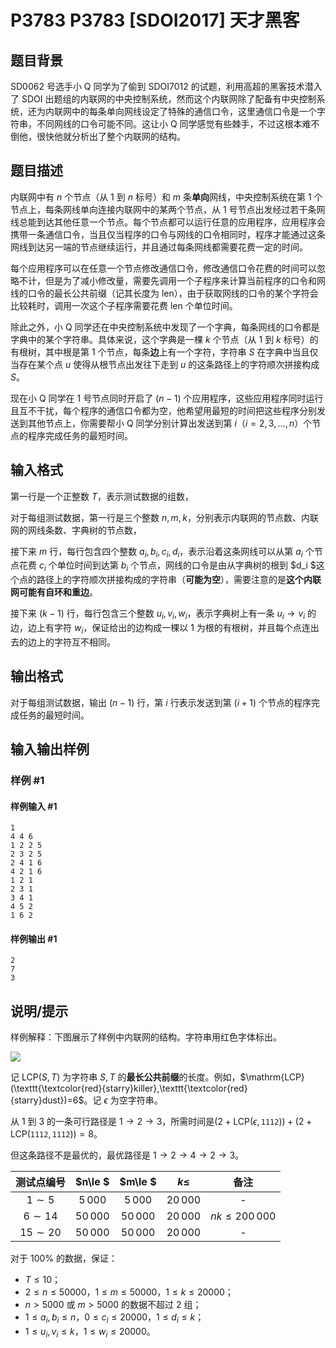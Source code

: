 # P3783 P3783 [SDOI2017] 天才黑客

## 题目背景

$\text{SD0062}$ 号选手小 Q 同学为了偷到 SDOI7012 的试题，利用高超的黑客技术潜入了 SDOI 出题组的内联网的中央控制系统，然而这个内联网除了配备有中央控制系统，还为内联网中的每条单向网线设定了特殊的通信口令，这里通信口令是一个字符串，不同网线的口令可能不同。这让小 Q 同学感觉有些棘手，不过这根本难不倒他，很快他就分析出了整个内联网的结构。


## 题目描述

内联网中有 $n$ 个节点（从 $1$ 到 $n$ 标号）和 $m$ 条**单向**网线，中央控制系统在第 $1$ 个节点上，每条网线单向连接内联网中的某两个节点，从 $1$ 号节点出发经过若干条网线总能到达其他任意一个节点。每个节点都可以运行任意的应用程序，应用程序会携带一条通信口令，当且仅当程序的口令与网线的口令相同时，程序才能通过这条网线到达另一端的节点继续运行，并且通过每条网线都需要花费一定的时间。

每个应用程序可以在任意一个节点修改通信口令，修改通信口令花费的时间可以忽略不计，但是为了减小修改量，需要先调用一个子程序来计算当前程序的口令和网线的口令的最长公共前缀（记其长度为 $\mathrm{len}$），由于获取网线的口令的某个字符会比较耗时，调用一次这个子程序需要花费 $\mathrm{len}$ 个单位时间。

除此之外，小 Q 同学还在中央控制系统中发现了一个字典，每条网线的口令都是字典中的某个字符串。具体来说，这个字典是一棵 $k$ 个节点（从 $1$ 到 $k$ 标号）的有根树，其中根是第 $1$ 个节点，每条**边**上有一个字符，字符串 $S$ 在字典中当且仅当存在某个点 $u$ 使得从根节点出发往下走到 $u$ 的这条路径上的字符顺次拼接构成 $S$。

现在小 Q 同学在 $1$ 号节点同时开启了 $(n-1)$ 个应用程序，这些应用程序同时运行且互不干扰，每个程序的通信口令都为空，他希望用最短的时间把这些程序分别发送到其他节点上，你需要帮小 Q 同学分别计算出发送到第 $i$（$i=2,3,\dots ,n$）个节点的程序完成任务的最短时间。


## 输入格式

第一行是一个正整数 $T$，表示测试数据的组数，

对于每组测试数据，第一行是三个整数 $n,m,k$，分别表示内联网的节点数、内联网的网线条数、字典树的节点数，

接下来 $m$ 行，每行包含四个整数 $a_i,b_i,c_i,d_i$，表示沿着这条网线可以从第 $a_i$ 个节点花费 $c_i$ 个单位时间到达第 $b_i$ 个节点，网线的口令是由从字典树的根到 $d_i $这个点的路径上的字符顺次拼接构成的字符串（**可能为空**），需要注意的是**这个内联网可能有自环和重边**。

接下来 $(k-1)$ 行，每行包含三个整数 $u_i,v_i,w_i$，表示字典树上有一条 $u_i \rightarrow v_i$ 的边，边上有字符 $w_i$，保证给出的边构成一棵以 $1$ 为根的有根树，并且每个点连出去的边上的字符互不相同。


## 输出格式

对于每组测试数据，输出 $(n-1)$ 行，第 $i$ 行表示发送到第 $(i+1)$ 个节点的程序完成任务的最短时间。


## 输入输出样例

### 样例 #1

#### 样例输入 #1

```
1
4 4 6
1 2 2 5
2 3 2 5
2 4 1 6
4 2 1 6
1 2 1
2 3 1
3 4 1
4 5 2
1 6 2
```

#### 样例输出 #1

```
2
7
3
```

## 说明/提示

样例解释：下图展示了样例中内联网的结构。字符串用红色字体标出。

![](https://cdn.luogu.com.cn/upload/image_hosting/btzomagx.png)

记 $\mathrm{LCP}(S,T)$ 为字符串 $S,T$ 的**最长公共前缀**的长度。例如，$\mathrm{LCP}(\texttt{\textcolor{red}{starry}killer},\texttt{\textcolor{red}{starry}dust})=6$。记 $\epsilon$ 为空字符串。

从 $1$ 到 $3$ 的一条可行路径是 $1 \rightarrow 2 \rightarrow 3$，所需时间是$(2 + \mathrm{LCP}(\epsilon , \texttt{1112})) + (2 +\mathrm{LCP}(\texttt{1112} ,\texttt{1112})) = 8$。

但这条路径不是最优的，最优路径是 $1 \rightarrow 2 \rightarrow 4 \rightarrow 2 \rightarrow 3$。


 

| 测试点编号 | $n\le $ | $m\le $|  $k\le$ | 备注 |
| :--: | :--: | :--: | :--: | :--: |
| $1\sim 5$ | $5\,000$ | $5\,000$ | $20\,000$ | - |
| $6\sim 14$ | $50\,000$ | $50\,000$ | $20\,000$ | $nk\le 200\,000$ |
| $15\sim 20$ | $50\,000$ | $50\,000$ | $20\,000$ | - |

对于 $100\%$ 的数据，保证：

- $T \leq 10$；
- $2 \leq n \leq 50000$，$1 \leq m \leq 50000$，$1 \leq k \leq 20000$；
- $n>5000$ 或 $m > 5000$ 的数据不超过 $2$ 组；
- $1 \leq a_i,b_i \leq n$，$0 \leq c_i \leq 20000$，$1 \leq d_i \leq k$；
- $1 \leq u_i,v_i \leq k$，$1 \leq w_i \leq 20000$。

